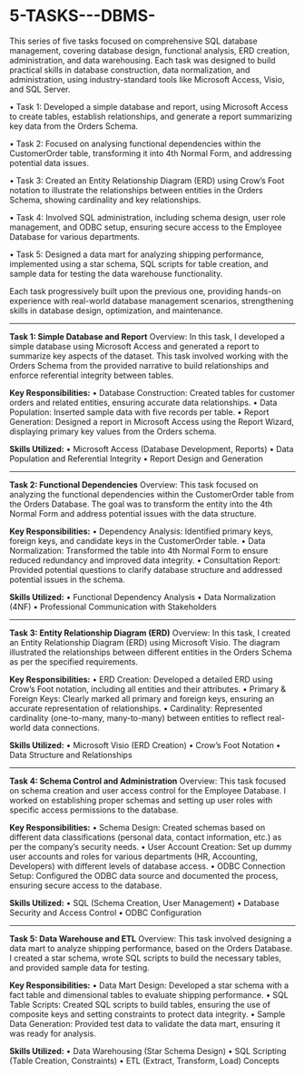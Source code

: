 # 5-TASKS---DBMS-
This series of five tasks focused on comprehensive SQL database management, covering database design, functional analysis, ERD creation, administration, and data warehousing. Each task was designed to build practical skills in database construction, data normalization, and administration, using industry-standard tools like Microsoft Access, Visio, and SQL Server.

•	Task 1: Developed a simple database and report, using Microsoft Access to create tables, establish relationships, and generate a report summarizing key data from the Orders Schema.

•	Task 2: Focused on analysing functional dependencies within the CustomerOrder table, transforming it into 4th Normal Form, and addressing potential data issues.

•	Task 3: Created an Entity Relationship Diagram (ERD) using Crow’s Foot notation to illustrate the relationships between entities in the Orders Schema, showing cardinality and key relationships.

•	Task 4: Involved SQL administration, including schema design, user role management, and ODBC setup, ensuring secure access to the Employee Database for various departments.

•	Task 5: Designed a data mart for analyzing shipping performance, implemented using a star schema, SQL scripts for table creation, and sample data for testing the data warehouse functionality.

Each task progressively built upon the previous one, providing hands-on experience with real-world database management scenarios, strengthening skills in database design, optimization, and maintenance.

________________________________________
**Task 1: Simple Database and Report**
Overview: In this task, I developed a simple database using Microsoft Access and generated a report to summarize key aspects of the dataset. This task involved working with the Orders Schema from the provided narrative to build relationships and enforce referential integrity between tables.

**Key Responsibilities:**
•	Database Construction: Created tables for customer orders and related entities, ensuring accurate data relationships.
•	Data Population: Inserted sample data with five records per table.
•	Report Generation: Designed a report in Microsoft Access using the Report Wizard, displaying primary key values from the Orders schema.

**Skills Utilized:**
•	Microsoft Access (Database Development, Reports)
•	Data Population and Referential Integrity
•	Report Design and Generation

________________________________________
**Task 2: Functional Dependencies**
Overview: This task focused on analyzing the functional dependencies within the CustomerOrder table from the Orders Database. The goal was to transform the entity into the 4th Normal Form and address potential issues with the data structure.

**Key Responsibilities:**
•	Dependency Analysis: Identified primary keys, foreign keys, and candidate keys in the CustomerOrder table.
•	Data Normalization: Transformed the table into 4th Normal Form to ensure reduced redundancy and improved data integrity.
•	Consultation Report: Provided potential questions to clarify database structure and addressed potential issues in the schema.

**Skills Utilized:**
•	Functional Dependency Analysis
•	Data Normalization (4NF)
•	Professional Communication with Stakeholders

________________________________________
**Task 3: Entity Relationship Diagram (ERD)**
Overview: In this task, I created an Entity Relationship Diagram (ERD) using Microsoft Visio. The diagram illustrated the relationships between different entities in the Orders Schema as per the specified requirements.

**Key Responsibilities:**
•	ERD Creation: Developed a detailed ERD using Crow’s Foot notation, including all entities and their attributes.
•	Primary & Foreign Keys: Clearly marked all primary and foreign keys, ensuring an accurate representation of relationships.
•	Cardinality: Represented cardinality (one-to-many, many-to-many) between entities to reflect real-world data connections.

**Skills Utilized:**
•	Microsoft Visio (ERD Creation)
•	Crow’s Foot Notation
•	Data Structure and Relationships

________________________________________
**Task 4: Schema Control and Administration**
Overview: This task focused on schema creation and user access control for the Employee Database. I worked on establishing proper schemas and setting up user roles with specific access permissions to the database.

**Key Responsibilities:**
•	Schema Design: Created schemas based on different data classifications (personal data, contact information, etc.) as per the company’s security needs.
•	User Account Creation: Set up dummy user accounts and roles for various departments (HR, Accounting, Developers) with different levels of database access.
•	ODBC Connection Setup: Configured the ODBC data source and documented the process, ensuring secure access to the database.

**Skills Utilized:**
•	SQL (Schema Creation, User Management)
•	Database Security and Access Control
•	ODBC Configuration

________________________________________
**Task 5: Data Warehouse and ETL**
Overview: This task involved designing a data mart to analyze shipping performance, based on the Orders Database. I created a star schema, wrote SQL scripts to build the necessary tables, and provided sample data for testing.

**Key Responsibilities:**
•	Data Mart Design: Developed a star schema with a fact table and dimensional tables to evaluate shipping performance.
•	SQL Table Scripts: Created SQL scripts to build tables, ensuring the use of composite keys and setting constraints to protect data integrity.
•	Sample Data Generation: Provided test data to validate the data mart, ensuring it was ready for analysis.

**Skills Utilized:**
•	Data Warehousing (Star Schema Design)
•	SQL Scripting (Table Creation, Constraints)
•	ETL (Extract, Transform, Load) Concepts
